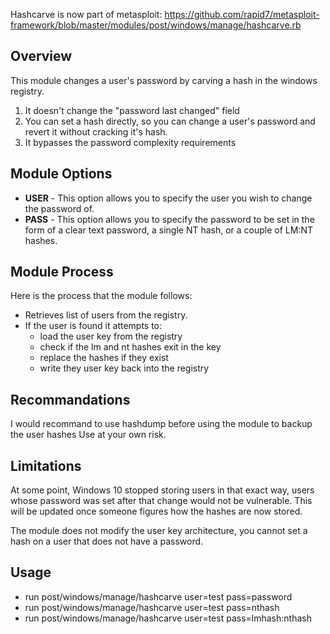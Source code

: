Hashcarve is now part of metasploit:
https://github.com/rapid7/metasploit-framework/blob/master/modules/post/windows/manage/hashcarve.rb

## Overview
This module changes a user's password by carving a hash in the windows registry. 

1. It doesn't change the "password last changed" field
2. You can set a hash directly, so you can change a user's password and revert it without cracking it's hash.
3. It bypasses the password complexity requirements

## Module Options
- **USER** - This option allows you to specify the user you wish to change the password of. 
- **PASS** - This option allows you to specify the password to be set in the form of a clear text password, a single NT hash, or a couple of LM:NT hashes.  

## Module Process
Here is the process that the module follows:

- Retrieves list of users from the registry.
- If the user is found it attempts to:
    - load the user key from the registry
    - check if the lm and nt hashes exit in the key
    - replace the hashes if they exist
    - write they user key back into the registry

## Recommandations
I would recommand to use hashdump before using the module to backup the user hashes
Use at your own risk.

## Limitations

At some point, Windows 10 stopped storing users in that exact way, users whose password was set after that change would not be vulnerable. This will be updated once someone figures how the hashes are now stored.

The module does not modify the user key architecture, you cannot set a hash on a user that does not have a password.

## Usage
- run post/windows/manage/hashcarve user=test pass=password
- run post/windows/manage/hashcarve user=test pass=nthash
- run post/windows/manage/hashcarve user=test pass=lmhash:nthash
